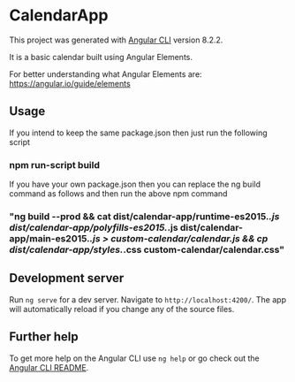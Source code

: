 # CalendarApp

This project was generated with [Angular CLI](https://github.com/angular/angular-cli) version 8.2.2.

It is a basic calendar built using Angular Elements.

For better understanding what Angular Elements are: https://angular.io/guide/elements

## Usage

If you intend to keep the same package.json then just run the following script
### npm run-script build

If you have your own package.json then you can replace the ng build command as follows and then run the above npm command
### "ng build --prod && cat dist/calendar-app/runtime-es2015.*.js dist/calendar-app/polyfills-es2015.*.js dist/calendar-app/main-es2015.*.js > custom-calendar/calendar.js && cp dist/calendar-app/styles.*.css custom-calendar/calendar.css"

## Development server

Run `ng serve` for a dev server. Navigate to `http://localhost:4200/`. The app will automatically reload if you change any of the source files.

## Further help

To get more help on the Angular CLI use `ng help` or go check out the [Angular CLI README](https://github.com/angular/angular-cli/blob/master/README.md).
